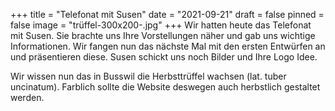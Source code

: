 +++
title = "Telefonat mit Susen"
date = "2021-09-21"
draft = false
pinned = false
image = "trüffel-300x200-.jpg"
+++
Wir hatten heute das Telefonat mit Susen. Sie brachte uns Ihre Vorstellungen näher und gab uns wichtige Informationen. Wir fangen nun das nächste Mal mit den ersten Entwürfen an und präsentieren diese. Susen schickt uns noch Bilder und Ihre Logo Idee. 

Wir wissen nun das in Busswil die Herbsttrüffel wachsen (lat. tuber uncinatum). Farblich sollte die Website deswegen auch herbstlich gestaltet werden.